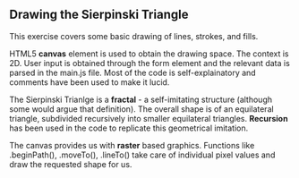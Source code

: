 ## Drawing the Sierpinski Triangle

This exercise covers some basic drawing of lines, strokes, and fills.

HTML5 **canvas** element is used to obtain the drawing space. The context is 2D. User input is obtained through the form element and the relevant data is parsed in the main.js file. Most of the code is self-explainatory and comments have been used to make it lucid.

The Sierpinski Trianlge is a **fractal** - a self-imitating structure (although some would argue that definition). The overall shape is of an equilateral triangle, subdivided recursively into smaller equilateral triangles. **Recursion** has been used in the code to replicate this geometrical imitation.

The canvas provides us with **raster** based graphics. Functions like .beginPath(), .moveTo(), .lineTo() take care of individual pixel values and draw the requested shape for us.